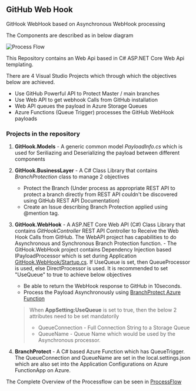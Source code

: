 ## **GitHub Web Hook**
GitHook WebHook based on Asynchronous WebHook processing

The Components are described as in below diagram

![Process Flow](GitHubWebhookProcessFlow.png)


This Repository contains an Web Api based in C# ASP.NET Core Web Api templating. 

There are 4 Visual Studio Projects which through which the objectives below are achieved. 

- Use GitHub Powerful API to Protect Master / main branches
- Use Web API to get webhook Calls from GitHub installation
- Web API queues the payload in Azure Storage Queues
- Azure Functions (Queue Trigger) processes the GitHub WebHook payloads

### **Projects in the repository**

1.  **GitHook.Models** -  A generic common model _PayloadInfo.cs_ which is used for Seriliazing and Deserializing the payload between different components
2. **GitHook.BusinessLayer** - A C# Class Library that contains _BranchProtection_ class to manage 2 objectives
    -  Protect the Branch (Under process as appropriate REST API to protect a branch directly from REST API couldn't be discovered using GitHub REST API Documentation)
    - Create an Issue describing Branch Protection applied using @mention tag.

3. **GitHook.WebHook** - A ASP.NET Core Web API (C#) Class Library that contains _GitHookController_ REST API Controller to Receive the Web Hook Calls from GitHub. The WebAPI project has capabilities to do Asynchronous and Synchronous Branch Protection function.   - The GitHook.WebHook project contains Dependency Injection based IPayloadProcessor which is set during Application [GitHook.WebHook/Startup.cs](GitHook.WebHook/Startup.cs). If UseQueue is set, then QueueProcessor is used, else DirectProcessor is used. It is recommended to set "UseQueue" to true to achieve below objectives
    - Be able to return the WebHook response to GitHub in 10seconds.
    - Process the Payload Asynchronously using [BranchProtect Azure Function](BranchProtect)

    > When **AppSetting:UseQueue** is set to true, then the below 2 attributes need to be set mandatorily
    > - QueueConnection - Full Connection String to a Storage Queue
    > - QueueName - Queue Name which would be used by the Asynchronous processor.

4. **BranchProtect** - A C# based Azure Function which has QueueTrigger. The QueueConnection and QueueName are set in the local.settings.json which are also set into the Application Configurations on Azure FunctionApp on Azure.


The Complete Overview of the Processflow can be seen in [ProcessFlow](docs/ProcessFlow.md)